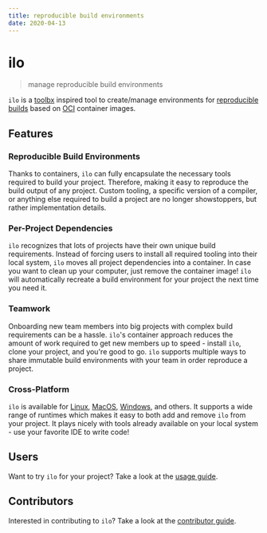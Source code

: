 ```yaml
---
title: reproducible build environments
date: 2020-04-13
---
```


# ilo

> manage reproducible build environments

`ilo` is a [toolbx](https://containertoolbx.org/) inspired tool to create/manage environments for [reproducible builds](https://reproducible-builds.org/) based on [OCI](https://www.opencontainers.org/) container images.

## Features

### Reproducible Build Environments

Thanks to containers, `ilo` can fully encapsulate the necessary tools required to build your project. Therefore, making it easy to reproduce the build output of any project. Custom tooling, a specific version of a compiler, or anything else required to build a project are no longer showstoppers, but rather implementation details.

### Per-Project Dependencies

`ilo` recognizes that lots of projects have their own unique build requirements. Instead of forcing users to install all required tooling into their local system, `ilo` moves all project dependencies into a container. In case you want to clean up your computer, just remove the container image! `ilo` will automatically recreate a build environment for your project the next time you need it.

### Teamwork

Onboarding new team members into big projects with complex build requirements can be a hassle. `ilo`'s container approach reduces the amount of work required to get new members up to speed - install `ilo`, clone your project, and you're good to go. `ilo` supports multiple ways to share immutable build environments with your team in order reproduce a project.

### Cross-Platform

`ilo` is available for [Linux](https://www.kernel.org/), [MacOS](https://www.apple.com/macos/), [Windows](https://www.microsoft.com/en-us/windows), and others. It supports a wide range of runtimes which makes it easy to both add and remove `ilo` from your project. It plays nicely with tools already available on your local system - use your favorite IDE to write code!

## Users

Want to try `ilo` for your project? Take a look at the [usage guide](./usage).

## Contributors

Interested in contributing to `ilo`? Take a look at the [contributor guide](./contributors).
